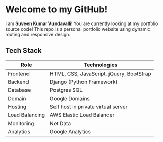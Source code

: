 # Welcome to my GitHub!
I am **Suveen Kumar Vundavalli**! You are currently looking at my portfolio source code!
This repo is a personal portfolio website using dynamic routing and responsive design.
## Tech Stack
|Role|Technologies  |
|--|--|
| Frontend | HTML, CSS, JavaScript, jQuery, BootStrap |
| Backend | Django (Python Framework) |
| Database | Postgres SQL |
| Domain |  Google Domains |
| Hosting | Self host in private virtual server |
| Load Balancing | AWS  Elastic Load Balancer |
| Monitoring | Net Data |
| Analytics | Google Analytics |
